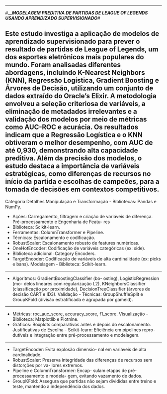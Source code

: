 ---------------------------------------------------------------------------------------------------
#___________MODELAGEM PREDITIVA DE PARTIDAS DE LEAGUE OF LEGENDS USANDO APRENDIZADO SUPERVISIONADO_________#

Este estudo investiga a aplicação de modelos de aprendizado supervisionado para prever o
resultado de partidas de League of Legends, um dos esportes eletrônicos mais populares do
mundo. Foram analisadas diferentes abordagens, incluindo K-Nearest Neighbors (KNN),
Regressão Logística, Gradient Boosting e Árvores de Decisão, utilizando um conjunto de
dados extraído do Oracle’s Elixir. A metodologia envolveu a seleção criteriosa de variáveis, a
eliminação de metadados irrelevantes e a validação dos modelos por meio de métricas como
AUC-ROC e acurácia. Os resultados indicam que a Regressão Logística e o KNN obtiveram o
melhor desempenho, com AUC de até 0,930, demonstrando alta capacidade preditiva. Além da
precisão dos modelos, o estudo destaca a importância de variáveis estratégicas, como diferenças
de recursos no início da partida e escolhas de campeões, para a tomada de decisões em contextos
competitivos.
---------------------------------------------------------------------------------------------------
Categoria Detalhes
Manipulação e Transformação - Bibliotecas: Pandas e NumPy.
- Ações: Carregamento, filtragem e criação
de variáveis de diferença.
Pré-processamento e Engenharia de Featu-
res
- Biblioteca: Scikit-learn.
- Ferramentas: ColumnTransformer e
Pipeline.
- Técnicas: Escalonamento e codificação.
- RobustScaler: Escalonamento robusto de
features numéricas.
- OneHotEncoder: Codificação de variáveis
categóricas (ex: side).
- Biblioteca adicional: Category Encoders.
- TargetEncoder: Codificação de variáveis
de alta cardinalidade (ex: picks e bans).
Modelagem - Biblioteca: Scikit-learn.
---------------------------------------------------------------------------------------------------
- Algoritmos:
GradientBoostingClassifier (bo-
osting), LogisticRegression (mo-
delos lineares com regularização L2),
KNeighborsClassifier (classificação por
proximidade), DecisionTreeClassifier
(árvores de decisão CART e ID3).
Validação - Técnicas: GroupShuffleSplit e
GroupKFold (divisão estratificada e
agrupada por gameid).
---------------------------------------------------------------------------------------------------
- Métricas: roc_auc_score,
accuracy_score, f1_score.
Visualização - Biblioteca: Matplotlib e Plotnine.
- Gráficos: Boxplots comparativos antes e
depois do escalonamento.
Justificativas de Escolha - Scikit-learn: Eficiência em pipelines repro-
dutíveis e integração entre pré-processamento
e modelagem.
---------------------------------------------------------------------------------------------------
- TargetEncoder: Evita explosão dimensio-
nal em variáveis de alta cardinalidade.
- RobustScaler: Preserva integridade das
diferenças de recursos sem distorções por va-
lores extremos.
- Pipeline e ColumnTransformer: Encap-
sulam etapas de pré-processamento e modela-
gem, evitando vazamento de dados.
- GroupKFold: Assegura que partidas não
sejam divididas entre treino e teste, mantendo
a independência dos dados.

